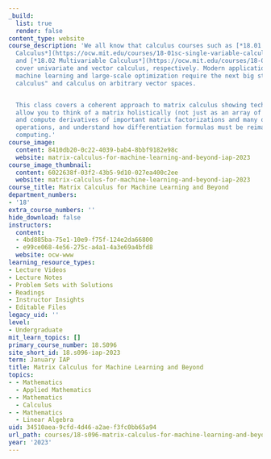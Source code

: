 ```yaml
---
_build:
  list: true
  render: false
content_type: website
course_description: 'We all know that calculus courses such as [*18.01 Single Variable
  Calculus*](https://ocw.mit.edu/courses/18-01sc-single-variable-calculus-fall-2010/)
  and [*18.02 Multivariable Calculus*](https://ocw.mit.edu/courses/18-02sc-multivariable-calculus-fall-2010/)
  cover univariate and vector calculus, respectively. Modern applications such as
  machine learning and large-scale optimization require the next big step, "matrix
  calculus" and calculus on arbitrary vector spaces.


  This class covers a coherent approach to matrix calculus showing techniques that
  allow you to think of a matrix holistically (not just as an array of scalars), generalize
  and compute derivatives of important matrix factorizations and many other complicated-looking
  operations, and understand how differentiation formulas must be reimagined in large-scale
  computing.'
course_image:
  content: 8410db20-0c22-4039-bab4-8bbf9182e98c
  website: matrix-calculus-for-machine-learning-and-beyond-iap-2023
course_image_thumbnail:
  content: 6022638f-03f2-43b5-9d10-027ea400c2ee
  website: matrix-calculus-for-machine-learning-and-beyond-iap-2023
course_title: Matrix Calculus for Machine Learning and Beyond
department_numbers:
- '18'
extra_course_numbers: ''
hide_download: false
instructors:
  content:
  - 4bd885ba-75e1-10e9-f75f-124e2da66800
  - e99ce068-4e56-275c-a4a1-4a3e69a4bfd8
  website: ocw-www
learning_resource_types:
- Lecture Videos
- Lecture Notes
- Problem Sets with Solutions
- Readings
- Instructor Insights
- Editable Files
legacy_uid: ''
level:
- Undergraduate
mit_learn_topics: []
primary_course_number: 18.S096
site_short_id: 18.s096-iap-2023
term: January IAP
title: Matrix Calculus for Machine Learning and Beyond
topics:
- - Mathematics
  - Applied Mathematics
- - Mathematics
  - Calculus
- - Mathematics
  - Linear Algebra
uid: 34510aea-9cfd-4d46-a2ae-f3fc0bb65a94
url_path: courses/18-s096-matrix-calculus-for-machine-learning-and-beyond-january-iap-2023
year: '2023'
---
```

